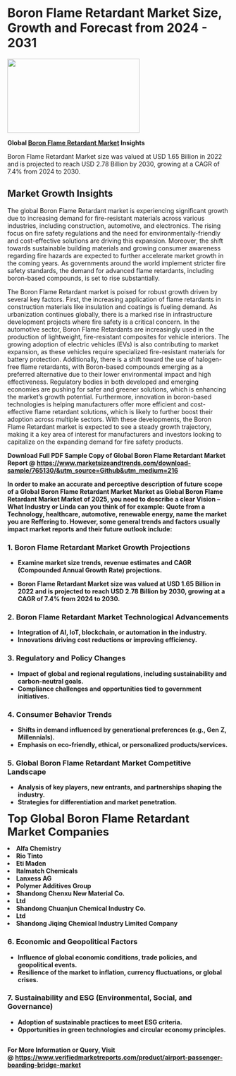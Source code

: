 <H1>Boron Flame Retardant Market Size, Growth and Forecast from 2024 - 2031</H1><img class="aligncenter size-medium wp-image-584254" src="https://thirdeyenews.in/wp-content/uploads/2024/09/Global-Market-Research-300x168.jpeg" alt="" width="300" height="168" /><p><strong>Global&nbsp;<a href="https://www.marketsizeandtrends.com/download-sample/765130/&amp;utm_source=Github&utm_medium=216">Boron Flame Retardant Market</a> Insights</strong></p><p>Boron Flame Retardant Market size was valued at USD 1.65 Billion in 2022 and is projected to reach USD 2.78 Billion by 2030, growing at a CAGR of 7.4% from 2024 to 2030.</p><p><h2>Market Growth Insights</h2> <p>The global Boron Flame Retardant market is experiencing significant growth due to increasing demand for fire-resistant materials across various industries, including construction, automotive, and electronics. The rising focus on fire safety regulations and the need for environmentally-friendly and cost-effective solutions are driving this expansion. Moreover, the shift towards sustainable building materials and growing consumer awareness regarding fire hazards are expected to further accelerate market growth in the coming years. As governments around the world implement stricter fire safety standards, the demand for advanced flame retardants, including boron-based compounds, is set to rise substantially.</p> <p><strong></strong></p> <p>The Boron Flame Retardant market is poised for robust growth driven by several key factors. First, the increasing application of flame retardants in construction materials like insulation and coatings is fueling demand. As urbanization continues globally, there is a marked rise in infrastructure development projects where fire safety is a critical concern. In the automotive sector, Boron Flame Retardants are increasingly used in the production of lightweight, fire-resistant composites for vehicle interiors. The growing adoption of electric vehicles (EVs) is also contributing to market expansion, as these vehicles require specialized fire-resistant materials for battery protection. Additionally, there is a shift toward the use of halogen-free flame retardants, with Boron-based compounds emerging as a preferred alternative due to their lower environmental impact and high effectiveness. Regulatory bodies in both developed and emerging economies are pushing for safer and greener solutions, which is enhancing the market’s growth potential. Furthermore, innovation in boron-based technologies is helping manufacturers offer more efficient and cost-effective flame retardant solutions, which is likely to further boost their adoption across multiple sectors. With these developments, the Boron Flame Retardant market is expected to see a steady growth trajectory, making it a key area of interest for manufacturers and investors looking to capitalize on the expanding demand for fire safety products.</p> <p><strong></p><p><span class=""><strong>Download Full PDF Sample Copy of Global Boron Flame Retardant Market Report</strong> @ <a href="https://www.marketsizeandtrends.com/download-sample/765130/&amp;utm_source=Github&utm_medium=216" target="_blank">https://www.marketsizeandtrends.com/download-sample/765130/&amp;utm_source=Github&utm_medium=216</a></span></p><p>In order to make an accurate and perceptive description of future scope of a Global&nbsp;Boron Flame Retardant Market Market as Global&nbsp;Boron Flame Retardant Market Market of 2025, you need to describe a clear Vision &ndash; What Industry or Linda can you think of for example: Quote from a Technology, healthcare, automotive, renewable energy, name the market you are Reffering to. However, some general trends and factors usually impact market reports and their future outlook include:</p><h3>1.&nbsp;<strong>Boron Flame Retardant Market Growth Projections</strong></h3><ul><li>Examine market size trends, revenue estimates and CAGR (Compounded Annual Growth Rate) projections.</li><li><p>Boron Flame Retardant Market size was valued at USD 1.65 Billion in 2022 and is projected to reach USD 2.78 Billion by 2030, growing at a CAGR of 7.4% from 2024 to 2030.</p></li></ul><h3>2.&nbsp;<strong>Boron Flame Retardant Market Technological Advancements</strong></h3><ul><li>Integration of AI, IoT, blockchain, or automation in the industry.</li><li>Innovations driving cost reductions or improving efficiency.</li></ul><h3>3.&nbsp;<strong>Regulatory and Policy Changes</strong></h3><ul><li>Impact of global and regional regulations, including sustainability and carbon-neutral goals.</li><li>Compliance challenges and opportunities tied to government initiatives.</li></ul><h3>4.&nbsp;<strong>Consumer Behavior Trends</strong></h3><ul><li>Shifts in demand influenced by generational preferences (e.g., Gen Z, Millennials).</li><li>Emphasis on eco-friendly, ethical, or personalized products/services.</li></ul><h3>5.&nbsp;<strong>Global Boron Flame Retardant Market Competitive Landscape</strong></h3><ul><li>Analysis of key players, new entrants, and partnerships shaping the industry.</li><li>Strategies for differentiation and market penetration.</li></ul><p data-pm-slice="1 1 []"><span style="color: inherit; font-family: inherit; font-size: 25px;">Top Global Boron Flame Retardant Market Companies</span></p><div class="" data-test-id=""><p><li>Alfa Chemistry</li><li> Rio Tinto</li><li> Eti Maden</li><li> Italmatch Chemicals</li><li> Lanxess AG</li><li> Polymer Additives Group</li><li> Shandong Chenxu New Material Co.</li><li> Ltd</li><li> Shandong Chuanjun Chemical Industry Co.</li><li>Ltd</li><li> Shandong Jiqing Chemical Industry Limited Company</li></p></div><h3>6.&nbsp;<strong>Economic and Geopolitical Factors</strong></h3><ul><li>Influence of global economic conditions, trade policies, and geopolitical events.</li><li>Resilience of the market to inflation, currency fluctuations, or global crises.</li></ul><h3>7.&nbsp;<strong>Sustainability and ESG (Environmental, Social, and Governance)</strong></h3><ul><li>Adoption of sustainable practices to meet ESG criteria.</li><li>Opportunities in green technologies and circular economy principles.</li></ul><h2><strong style="font-size: 14px;">For More Information or Query, Visit @&nbsp;</strong><a style="background-color: #ffffff; font-size: 14px;" href="https://www.marketsizeandtrends.com/report/boron-flame-retardant-market/" target="_blank">https://www.verifiedmarketreports.com/product/airport-passenger-boarding-bridge-market</a></h2>
